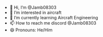 - 👋 Hi, I’m @Jamb08303
- 👀 I’m interested in aircraft
- 🌱 I’m currently learning Aircraft Engineering
- 📫 How to reach me discord @Jamb08303
- 😄 Pronouns: He/Him


<!---
Jamb08303/Jamb08303 is a ✨ special ✨ repository because its `README.md` (this file) appears on your GitHub profile.
You can click the Preview link to take a look at your changes.
--->
